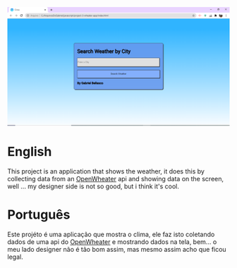 ![A screenshot](./mainpageWeather.PNG)
# English
  This project is an application that shows the weather, it does this by collecting data from an [OpenWheater](https://openweathermap.org/) api and showing data on the screen, well ... my designer side is not so good, but i think it's cool.
# Português
  Este projéto é uma aplicação que mostra o clima, ele faz isto coletando dados de uma api do [OpenWheater](https://openweathermap.org/) e mostrando dados na tela, bem... o meu lado designer não é tão bom assim, mas mesmo assim acho que ficou legal.
